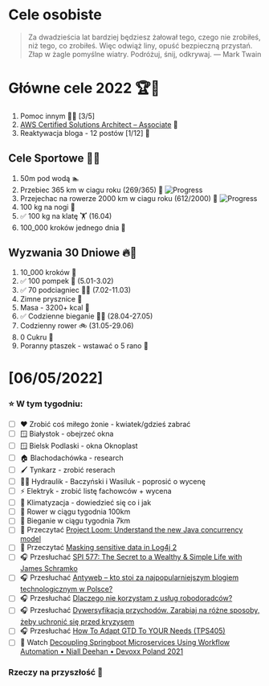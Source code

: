 Cele osobiste
==============
> Za dwadzieścia lat bardziej będziesz żałował tego, czego nie zrobiłeś, niż tego, co zrobiłeś. Więc odwiąż liny, opuść bezpieczną przystań. Złap w żagle pomyślne wiatry. Podróżuj, śnij, odkrywaj.
> — Mark Twain

# Główne cele 2022 🏆🥇
1. Pomoc innym 🧚‍♂️ [3/5]
2. [AWS Certified Solutions Architect – Associate](https://aws.amazon.com/certification/certified-solutions-architect-associate/) 📜
3. Reaktywacja bloga - 12 postów [1/12] 📝

## Cele Sportowe 💪🥈
1. 50m pod wodą 🏊
2. Przebiec 365 km w ciagu roku (269/365) 🏃 ![Progress](https://progress-bar.dev/73/)
3. Przejechac na rowerze 2000 km w ciagu roku (612/2000) 🚴 ![Progress](https://progress-bar.dev/30/)
4. 100 kg na nogi 🦵
5. ✅ 100 kg na klatę 🏋️ (16.04)
6. 100_000 kroków jednego dnia 🚶

## Wyzwania 30 Dniowe 🔥🥉
1. 10_000 kroków 🦶
2. ✅ 100 pompek 🙇 (5.01-3.02)
3. ✅ 70 podciagniec 🏋️‍♂️ (7.02-11.03)
4. Zimne prysznice 🚿
5. Masa - 3200+ kcal 🍌
6. ✅ Codzienne bieganie 🏃‍♀️ (28.04-27.05)
7. Codzienny rower 🚲 (31.05-29.06)
8. 0 Cukru 🎂
9. Poranny ptaszek - wstawać o 5 rano 🌅

# [06/05/2022]
### ⭐ W tym tygodniu:
- [ ] ❤️ Zrobić coś miłego żonie - kwiatek/gdzieś zabrać
- [ ] 🪟 Białystok - obejrzeć okna
- [ ] 🪟 Bielsk Podlaski - okna Oknoplast
- [ ] 🏠 Blachodachówka - research
- [ ] 🖌️ Tynkarz - zrobić reserach
- [ ] 🧑‍🔧 Hydraulik - Baczyński i Wasiluk - poprosić o wycenę
- [ ] ⚡ Elektryk - zrobić listę fachowców + wycena
- [ ] 🥶 Klimatyzacja - dowiedzieć się co i jak
- [ ] 🚴 Rower w ciągu tygodnia 100km
- [ ] 🏃 Bieganie w ciągu tygodnia 7km
- [ ] 📗 Przeczytać [Project Loom: Understand the new Java concurrency model](https://www.infoworld.com/article/3652596/project-loom-understand-the-new-java-concurrency-model.html)
- [ ] 📗 Przeczytać [Masking sensitive data in Log4j 2](https://objectpartners.com/2017/09/26/masking-sensitive-data-in-log4j-2/)
- [ ] 🎧 Przesłuchać [SPI 577: The Secret to a Wealthy & Simple Life with James Schramko](https://www.smartpassiveincome.com/podcasts/spi-577-secrets-to-a-wealthy-simple-life/)
- [ ] 🎧 Przesłuchać [Antyweb – kto stoi za najpopularniejszym blogiem technologicznym w Polsce?](https://zaprojektujswojezycie.pl/antyweb-kto-stoi-za-najpopularniejszym-blogiem-technologicznym-w-polsce/)
- [ ] 🎧 Przesłuchać [Dlaczego nie korzystam z usług robodoradców?](https://inwestomat.eu/dlaczego-nie-korzystam-z-uslug-robodoradcow/)
- [ ] 🎧 Przesłuchać [Dywersyfikacja przychodów. Zarabiaj na różne sposoby, żeby uchronić się przed kryzysem](https://malawielkafirma.pl/dywersyfikacja-przychodow-chroni-przed-kryzysem/)
- [ ] 🎧 Przesłuchać [How To Adapt GTD To YOUR Needs (TPS405)](https://www.asianefficiency.com/podcasts/405-adapting-gtd/#)
- [ ] 🎥 Watch [Decoupling Springboot Microservices Using Workflow Automation • Niall Deehan • Devoxx Poland 2021](https://youtu.be/YEvMs0YOUNw)

### Rzeczy na przyszłość 🏅
